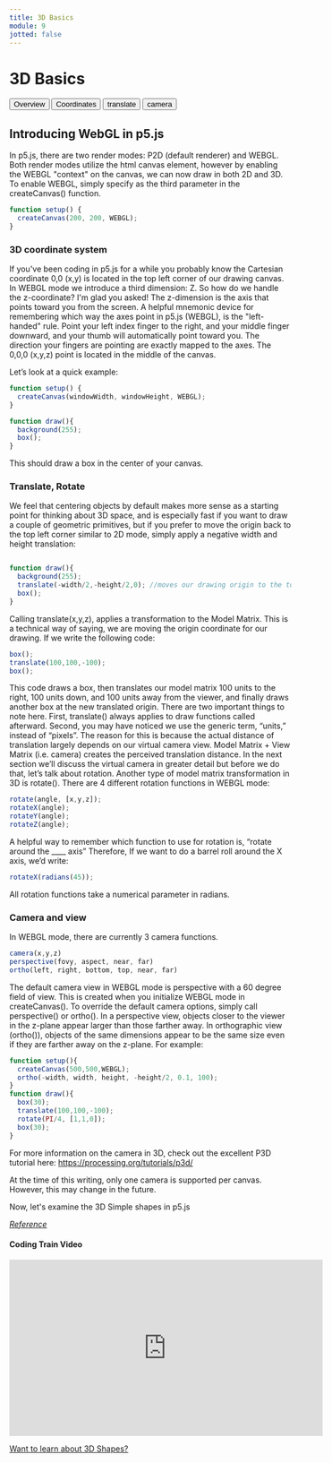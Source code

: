 ```yaml
---
title: 3D Basics
module: 9
jotted: false
---
```


# 3D Basics

<div class="tab">
  <button class="tablinks active" onclick="openTab(event, 'Overview')">Overview</button>
  <button class="tablinks" onclick="openTab(event, 'coordinate')">Coordinates</button>
  <button class="tablinks" onclick="openTab(event, 'translate')">translate</button>
  <button class="tablinks" onclick="openTab(event, 'camera')">camera</button> 
</div>

<div id="Overview" class="tabcontent" style="display:block"  >
<div class="tabhtml" markdown="1">

## Introducing WebGL in p5.js

In p5.js, there are two render modes: P2D (default renderer) and WEBGL. Both render modes utilize the html canvas element, however by enabling the WEBGL "context" on the canvas, we can now draw in both 2D and 3D. To enable WEBGL, simply specify as the third parameter in the createCanvas() function.

```js
function setup() {
  createCanvas(200, 200, WEBGL);
}
```

</div>
</div>
<div id="coordinate" class="tabcontent">
<div class="tabhtml" markdown="1">

### 3D coordinate system

If you've been coding in p5.js for a while you probably know the Cartesian coordinate 0,0 (x,y) is located in the top left corner of our drawing canvas. In WEBGL mode we introduce a third dimension: Z. So how do we handle the z-coordinate? I'm glad you asked! The z-dimension is the axis that points toward you from the screen. A helpful mnemonic device for remembering which way the axes point in p5.js (WEBGL), is the "left-handed" rule. Point your left index finger to the right, and your middle finger downward, and your thumb will automatically point toward you. The direction your fingers are pointing are exactly mapped to the axes. The 0,0,0 (x,y,z) point is located in the middle of the canvas.

Let’s look at a quick example:

```js
function setup() {
  createCanvas(windowWidth, windowHeight, WEBGL);
}

function draw(){
  background(255);
  box();
}
```

This should draw a box in the center of your canvas.
</div>
</div>
<div id="translate" class="tabcontent">
<div class="tabhtml" markdown="1">

### Translate, Rotate

We feel that centering objects by default makes more sense as a starting point for thinking about 3D space, and is especially fast if you want to draw a couple of geometric primitives, but if you prefer to move the origin back to the top left corner similar to 2D mode, simply apply a negative width and height translation:

```js

function draw(){
  background(255);
  translate(-width/2,-height/2,0); //moves our drawing origin to the top left corner
  box();
}

```

Calling translate(x,y,z), applies a transformation to the Model Matrix. This is a technical way of saying, we are moving the origin coordinate for our drawing. If we write the following code:

```js
box();
translate(100,100,-100);
box();
```

This code draws a box, then translates our model matrix 100 units to the right, 100 units down, and 100 units away from the viewer, and finally draws another box at the new translated origin. There are two important things to note here. First, translate() always applies to draw functions called afterward. Second, you may have noticed we use the generic term, “units,” instead of “pixels”. The reason for this is because the actual distance of translation largely depends on our virtual camera view. Model Matrix + View Matrix (i.e. camera) creates the perceived translation distance. In the next section we’ll discuss the virtual camera in greater detail but before we do that, let’s talk about rotation. Another type of model matrix transformation in 3D is rotate(). There are 4 different rotation functions in WEBGL mode:

```js
rotate(angle, [x,y,z]);
rotateX(angle);
rotateY(angle);
rotateZ(angle);
```

A helpful way to remember which function to use for rotation is, “rotate around the ____ axis” Therefore, If we want to do a barrel roll around the X axis, we’d write:

```js
rotateX(radians(45));
```

All rotation functions take a numerical parameter in radians.

</div>
</div>
<div id="camera" class="tabcontent">
<div class="tabhtml" markdown="1">

### Camera and view

In WEBGL mode, there are currently 3 camera functions.

```js
camera(x,y,z)
perspective(fovy, aspect, near, far)
ortho(left, right, bottom, top, near, far)
```

The default camera view in WEBGL mode is perspective with a 60 degree field of view. This is created when you initialize WEBGL mode in createCanvas(). To override the default camera options, simply call perspective() or ortho(). In a perspective view, objects closer to the viewer in the z-plane appear larger than those farther away. In orthographic view (ortho()), objects of the same dimensions appear to be the same size even if they are farther away on the z-plane. For example:

```js
function setup(){
  createCanvas(500,500,WEBGL);
  ortho(-width, width, height, -height/2, 0.1, 100);
}
function draw(){
  box(30);
  translate(100,100,-100);
  rotate(PI/4, [1,1,0]);
  box(30);
}
```

For more information on the camera in 3D, check out the excellent P3D tutorial here: https://processing.org/tutorials/p3d/

At the time of this writing, only one camera is supported per canvas. However, this may change in the future.

Now, let's examine the 3D Simple shapes in p5.js
</div>
</div>

<a href="https://github.com/processing/p5.js/wiki/Getting-started-with-WebGL-in-p5#introducing-webgl-in-p5js" target="_new"><em>Reference</em></a>

#### Coding Train Video
<iframe width="560" height="315" src="https://www.youtube.com/embed/6TPVoB4uQCU" frameborder="0" allow="accelerometer; autoplay; clipboard-write; encrypted-media; gyroscope; picture-in-picture" allowfullscreen></iframe>

<a href="https://www.learner.org/wp-content/interactive/geometry/about.html" target="_new">Want to learn about 3D Shapes?</a>